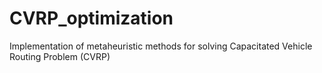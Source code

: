 # CVRP_optimization
Implementation of metaheuristic methods for solving Capacitated Vehicle Routing Problem (CVRP)
